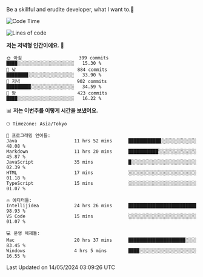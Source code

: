 Be a skillful and erudite developer, what I want to.👶

<!--START_SECTION:waka-->
![Code Time](http://img.shields.io/badge/Code%20Time-799%20hrs%2059%20mins-blue)

![Lines of code](https://img.shields.io/badge/%EC%A0%80%EB%8A%94%20%EC%97%AC%ED%83%9C%EA%B9%8C%EC%A7%80%20-1.7%20million%20%EC%A4%84%EC%9D%98%20%EC%BD%94%EB%93%9C%EB%A5%BC%20%EC%9E%91%EC%84%B1%ED%96%88%EC%96%B4%EC%9A%94.-blue)

**저는 저녁형 인간이에요. 🦉** 

```text
🌞 아침                     399 commits         ████░░░░░░░░░░░░░░░░░░░░░   15.30 % 
🌆 낮　                     884 commits         ████████░░░░░░░░░░░░░░░░░   33.90 % 
🌃 저녁                     902 commits         █████████░░░░░░░░░░░░░░░░   34.59 % 
🌙 밤　                     423 commits         ████░░░░░░░░░░░░░░░░░░░░░   16.22 % 
```


📊 **저는 이번주를 이렇게 시간을 보냈어요.** 

```text
🕑︎ Timezone: Asia/Tokyo

💬 프로그래밍 언어들: 
Java                     11 hrs 52 mins      ████████████░░░░░░░░░░░░░   48.08 % 
Markdown                 11 hrs 20 mins      ███████████░░░░░░░░░░░░░░   45.87 % 
JavaScript               35 mins             █░░░░░░░░░░░░░░░░░░░░░░░░   02.39 % 
HTML                     17 mins             ░░░░░░░░░░░░░░░░░░░░░░░░░   01.18 % 
TypeScript               15 mins             ░░░░░░░░░░░░░░░░░░░░░░░░░   01.07 % 

🔥 에디터들: 
Intellijidea             24 hrs 26 mins      █████████████████████████   98.93 % 
VS Code                  15 mins             ░░░░░░░░░░░░░░░░░░░░░░░░░   01.07 % 

💻 운영 체제들: 
Mac                      20 hrs 37 mins      █████████████████████░░░░   83.45 % 
Windows                  4 hrs 5 mins        ████░░░░░░░░░░░░░░░░░░░░░   16.55 % 
```


 Last Updated on 14/05/2024 03:09:26 UTC
<!--END_SECTION:waka-->
